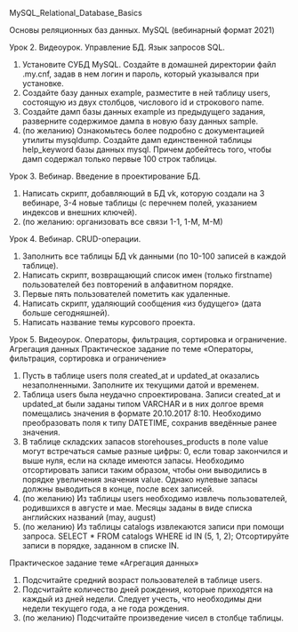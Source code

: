 MySQL_Relational_Database_Basics

Основы реляционных баз данных. MySQL (вебинарный формат 2021)

Урок 2. Видеоурок. Управление БД. Язык запросов SQL.
  1. Установите СУБД MySQL. Создайте в домашней директории файл .my.cnf, задав в нем логин и пароль, который указывался при установке.
  2. Создайте базу данных example, разместите в ней таблицу users, состоящую из двух столбцов, числового id и строкового name.
  3. Создайте дамп базы данных example из предыдущего задания, разверните содержимое дампа в новую базу данных sample.
  4. (по желанию) Ознакомьтесь более подробно с документацией утилиты mysqldump. Создайте дамп единственной таблицы help_keyword базы данных mysql. Причем добейтесь      того, чтобы дамп содержал только первые 100 строк таблицы.

Урок 3. Вебинар. Введение в проектирование БД.
  1. Написать cкрипт, добавляющий в БД vk, которую создали на 3 вебинаре, 3-4 новые таблицы (с перечнем полей, указанием индексов и внешних ключей).
  2. (по желанию: организовать все связи 1-1, 1-М, М-М)

Урок 4. Вебинар. CRUD-операции.
  1. Заполнить все таблицы БД vk данными (по 10-100 записей в каждой таблице).
  2. Написать скрипт, возвращающий список имен (только firstname) пользователей без повторений в алфавитном порядке.
  3. Первые пять пользователей пометить как удаленные.
  4. Написать скрипт, удаляющий сообщения «из будущего» (дата больше сегодняшней).
  5. Написать название темы курсового проекта.

Урок 5. Видеоурок. Операторы, фильтрация, сортировка и ограничение. Агрегация данных
Практическое задание по теме «Операторы, фильтрация, сортировка и ограничение»
  1. Пусть в таблице users поля created_at и updated_at оказались незаполненными. Заполните их текущими датой и временем.
  2. Таблица users была неудачно спроектирована. Записи created_at и updated_at были заданы типом VARCHAR и в них долгое время помещались значения в формате 20.10.2017 8:10. Необходимо преобразовать поля к типу DATETIME, сохранив введённые ранее значения.
  3. В таблице складских запасов storehouses_products в поле value могут встречаться самые разные цифры: 0, если товар закончился и выше нуля, если на складе имеются запасы. Необходимо отсортировать записи таким образом, чтобы они выводились в порядке увеличения значения value. Однако нулевые запасы должны выводиться в конце, после всех записей.
  4. (по желанию) Из таблицы users необходимо извлечь пользователей, родившихся в августе и мае. Месяцы заданы в виде списка английских названий (may, august)
  5. (по желанию) Из таблицы catalogs извлекаются записи при помощи запроса. SELECT * FROM catalogs WHERE id IN (5, 1, 2); Отсортируйте записи в порядке, заданном в списке IN.

Практическое задание теме «Агрегация данных»
  1. Подсчитайте средний возраст пользователей в таблице users.
  2. Подсчитайте количество дней рождения, которые приходятся на каждый из дней недели. Следует учесть, что необходимы дни недели текущего года, а не года рождения.
  3. (по желанию) Подсчитайте произведение чисел в столбце таблицы.

